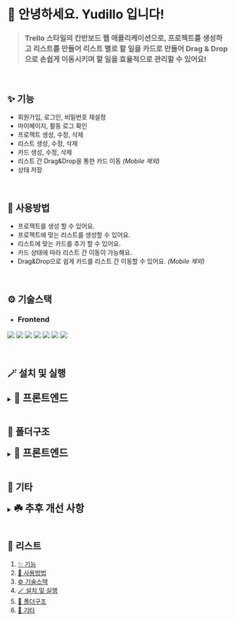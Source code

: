 # 🙌 안녕하세요. Yudillo 입니다!

> ### Trello 스타일의 칸반보드 웹 애플리케이션으로, 프로젝트를 생성하고 리스트를 만들어 리스트 별로 할 일을 카드로 만들어 Drag & Drop으로 손쉽게 이동시키며 할 일을 효율적으로 관리할 수 있어요!

</br>

## ✨ 기능

- 회원가입, 로그인, 비밀번호 재설정
- 마이페이지, 활동 로그 확인
- 프로젝트 생성, 수정, 삭제
- 리스트 생성, 수정, 삭제
- 카드 생성, 수정, 삭제
- 리스트 간 Drag&Drop을 통한 카드 이동 _(Mobile 제외)_
- 상태 저장

</br>

## 🔧 사용방법

- 프로젝트를 생성 할 수 있어요.
- 프로젝트에 맞는 리스트를 생성할 수 있어요.
- 리스트에 맞는 카드를 추가 할 수 있어요.
- 카드 상태에 따라 리스트 간 이동이 가능해요.
- Drag&Drop으로 쉽게 카드를 리스트 간 이동할 수 있어요. _(Mobile 제외)_

</br>

## ⚙️ 기술스택

- ### **Frontend**

<img src="https://img.shields.io/badge/React-61dafb?style=for-the-badge&logo=React&logoColor=white"> <img src="https://img.shields.io/badge/TypeScript-3178c6?style=for-the-badge&logo=TypeScript&logoColor=white"> <img src="https://img.shields.io/badge/ReactQuery-ff4154?style=for-the-badge&logo=ReactQuery&logoColor=white"> <img src="https://img.shields.io/badge/ReactRouter-ca4245?style=for-the-badge&logo=ReactRouter&logoColor=white"> <img src="https://img.shields.io/badge/VanillaExtract-f786ad?style=for-the-badge&logo=VanillaExtract&logoColor=white"> <img src="https://img.shields.io/badge/Vite-646cff?style=for-the-badge&logo=Vite&logoColor=white"> <img src="https://img.shields.io/badge/Normalize.css-E3695F?style=for-the-badge&logo=Normalize.css&logoColor=white">

</br>

## 🪄 설치 및 실행

<details>
<summary><strong><span style="font-size:1.4rem">👀 프론트엔드</span></strong></summary>
<h3>💡 실행환경</h3>
<pre>
<code>node -v</code>
<code>v22.11.0</code>
</pre>
<h3>💡 프로젝트 실행</h3>
<h4>🎈 프로젝트 클론</h4>
<pre>
<code>git clone https://github.com/Yudillo/front-end.git</code>
</pre>
<h4>🎈 의존성 설치</h4>
<pre>
<code>pnpm install</code>
</pre>
<h4>🎈 개발 서버 실행</h4>
<pre>
<code>pnpm dev</code>
</pre>
<h4>🎈 기본 실행 경로</h4>
<pre>
<code>> http://localhost:3000</code>
<strong>vite</strong>를 사용하고 있다면 <strong>vite.config.ts</strong>에서 포트를 설정할 수 있습니다.
</pre>
</details>

</br>

## 📁 폴더구조

<details>
<summary><strong><span style="font-size:1.4rem">👀 프론트엔드</span></strong></summary>
</br>

```
src/
│
├── api/ # api 호출 및 관련 로직
├── assets/ # 이미지 및 정적 파일
├── components/ # 재사용 가능한 컴포넌트
├── constants/ # 상수 파일
├── hooks/ # 커스텀 훅
├── routes/ # 파일 기반 라우트
├── styles # 전역스타일
├── pages/ # 페이지 단위 구성
├── types/ # TypeScript 전용 타입 선언
├── utils/ # 유틸리티 함수들
└── main.tsx # 진입 파일
```

</details>

</br>

## 🌱 기타

<details>
<summary><strong><span style="font-size:1.4rem">☘️ 추후 개선 사항</span></strong></summary>
</br>

- Oauth
- 공지사항, FAQ, 문의사항
- 관리자 페이지
- 실시간 협업

</details>

</br>

## 🔎 리스트

1. [✨ 기능](#-기능)
2. [🔧 사용방법](#-사용방법)
3. [⚙️ 기술스택](#️-기술스택)
4. [🪄 설치 및 실행](#-설치-및-실행)
5. [📁 폴더구조](#-폴더구조)
6. [🌱 기타](#-기타)
